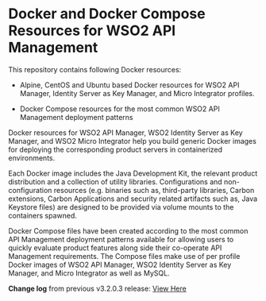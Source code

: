 # Docker and Docker Compose Resources for WSO2 API Management

This repository contains following Docker resources:

- Alpine, CentOS and Ubuntu based Docker resources for WSO2 API Manager, Identity Server as Key Manager, and 
Micro Integrator profiles.

- Docker Compose resources for the most common WSO2 API Management deployment patterns

Docker resources for WSO2 API Manager, WSO2 Identity Server as Key Manager, and WSO2 Micro Integrator
help you build generic Docker images for deploying the corresponding product servers in containerized environments.

Each Docker image includes the Java Development Kit, the relevant product distribution and a collection of utility libraries.
Configurations and non-configuration resources (e.g. binaries such as, third-party libraries, Carbon extensions,
Carbon Applications and security related artifacts such as, Java Keystore files) are designed to be provided via
volume mounts to the containers spawned.

Docker Compose files have been created according to the most common API Management deployment patterns available for allowing users
to quickly evaluate product features along side their co-operate API Management requirements. The Compose files make use of per profile
Docker images of WSO2 API Manager, WSO2 Identity Server as Key Manager, and Micro Integrator as well as MySQL.

**Change log** from previous v3.2.0.3 release: [View Here](https://github.com/wso2/docker-apim/blob/3.2.x/CHANGELOG.md)
